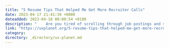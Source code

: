 ```yaml
---
title: "5 Resume Tips That Helped Me Get More Recruiter Calls"
date: 2023-04-17 21:41:39 +0000
dateadded: 2023-04-18 00:00:54 +0100
description: "    Are you tired of scrolling through job postings and sending out countless resumes without getting any responses? As you transition to UX…  Continue reading on UX Planet »  "
link: "https://uxplanet.org/5-resume-tips-that-helped-me-get-more-recruiter-calls-42e18b0d0239?source=rss----819cc2aaeee0---4"
category:
directory: _directory/ux-planet.md
---
```

